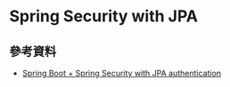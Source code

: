 # Spring Security with JPA

## 參考資料
- [Spring Boot + Spring Security with JPA authentication](https://www.youtube.com/watch?v=TNt3GHuayXs&t=1784s)

